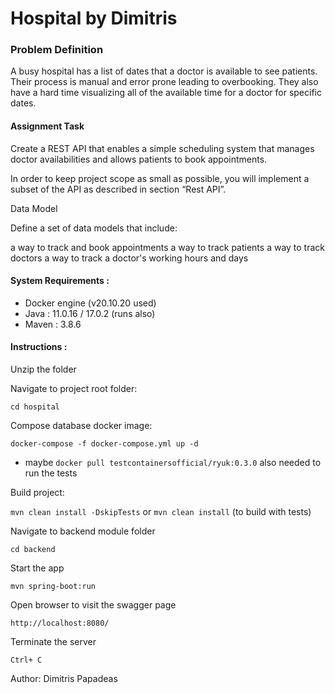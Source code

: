 # Hospital by Dimitris


### Problem Definition

A busy hospital has a list of dates that a doctor is available to see patients. Their process is manual and error prone leading to overbooking. They also have a hard time visualizing all of the available time for a doctor for specific dates.


#### Assignment Task

Create a REST API that enables a simple scheduling system that manages doctor availabilities and allows patients to book appointments.

In order to keep project scope as small as possible, you will implement a subset of the API as described in section “Rest API”.

Data Model

Define a set of data models that include:

a way to track and book appointments
a way to track patients
a way to track doctors
a way to track a doctor's working hours and days

#### System Requirements :

- Docker engine (v20.10.20 used)
- Java : 11.0.16 / 17.0.2 (runs also)
- Maven : 3.8.6

#### Instructions :

Unzip the folder

Navigate to project root folder:

    cd hospital

Compose database docker image:

    docker-compose -f docker-compose.yml up -d

* maybe `docker pull testcontainersofficial/ryuk:0.3.0` also needed to run the tests

Build project:

  `mvn clean install -DskipTests`
or
`mvn clean install`  (to build with tests)


Navigate to backend module folder

    cd backend

Start the app

    mvn spring-boot:run


Open browser to visit the swagger page

    http://localhost:8080/

Terminate the server 

    Ctrl+ C


 Author: Dimitris Papadeas
